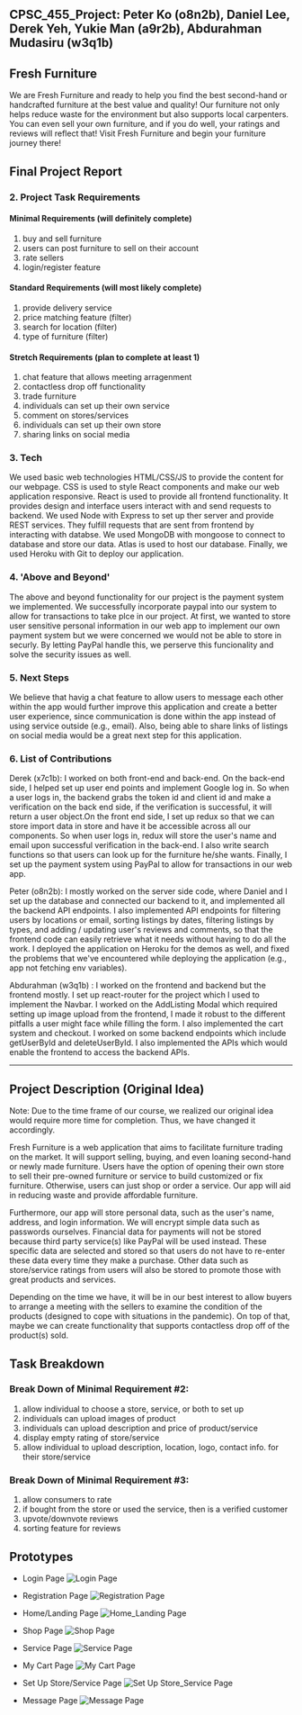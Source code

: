 ## CPSC_455_Project: Peter Ko (o8n2b), Daniel Lee, Derek Yeh, Yukie Man (a9r2b), Abdurahman Mudasiru (w3q1b)

## Fresh Furniture
We are Fresh Furniture and ready to help you find the best second-hand or handcrafted furniture at the best value and quality! Our furniture not only helps reduce waste for the environment but also supports local carpenters. You can even sell your own furniture, and if you do well, your ratings and reviews will reflect that! Visit Fresh Furniture and begin your furniture journey there!

## Final Project Report
### 2. Project Task Requirements
#### Minimal Requirements (will definitely complete)
1. buy and sell furniture
2. users can post furniture to sell on their account
3. rate sellers
4. login/register feature

#### Standard Requirements (will most likely complete)
1. provide delivery service
2. price matching feature (filter)
3. search for location (filter)
4. type of furniture (filter)

#### Stretch Requirements (plan to complete at least 1)
1. chat feature that allows meeting arragenment
2. contactless drop off functionality
3. trade furniture
4. individuals can set up their own service
5. comment on stores/services 
6. individuals can set up their own store
7. sharing links on social media

### 3. Tech
We used basic web technologies HTML/CSS/JS to provide the content for our webpage. CSS is used to style React components and make our web application responsive. React is used to provide all frontend functionality. It provides design and interface users interact with and send requests to backend. We used Node with Express to set up ther server and provide REST services. They fulfill requests that are sent from frontend by interacting with databse. We used MongoDB with mongoose to connect to database and store our data. Atlas is used to host our database. Finally, we used Heroku with Git to deploy our application.

### 4. 'Above and Beyond'
The above and beyond functionality for our project is the payment system we implemented. We successfully incorporate paypal into our system to allow for transactions to take plce in our project. At first, we wanted to store user sensitive personal information in our web app to implement our own payment system but we were concerned we would not be able to store in securly. By letting PayPal handle this, we perserve this funcionality and solve the security issues as well.

### 5. Next Steps 
We believe that havig a chat feature to allow users to message each other within the app would further improve this application and create a better user experience, since communication is done within the app instead of using service outside (e.g., email). Also, being able to share links of listings on social media would be a great next step for this application.

### 6. List of Contributions
Derek (x7c1b):
I worked on both front-end and back-end. On the back-end side, I helped set up user end points and implement Google log in. So when a user logs in, the backend grabs the token id and client id and make a verification on the back end side, if the verification is successful, it will return a user object.On the front end side, I set up redux so that we can store import data in store and have it be accessible across all our components. So when user logs in, redux will store the user's name and email upon successful verification in the back-end. I also write search functions so that users can look up for the furniture he/she wants. Finally, I set up the payment system using PayPal to allow for transactions in our web app.

Peter (o8n2b): 
I mostly worked on the server side code, where Daniel and I set up the database and connected our backend to it, and implemented all the backend API endpoints. I also implemented API endpoints for filtering users by locations or email, sorting listings by dates, filtering listings by types, and adding / updating user's reviews and comments, so that the frontend code can easily retrieve what it needs without having to do all the work. I deployed the application on Heroku for the demos as well, and fixed the problems that we've encountered while deploying the application (e.g., app not fetching env variables). 

Abdurahman (w3q1b) :
I worked on the frontend and backend but the frontend mostly. I set up react-router for the project which I used to implement the Navbar. I worked on the AddListing Modal which required setting up image upload from the frontend, I made it robust to the different pitfalls a user might face while filling the form. I also implemented the cart system and checkout. I worked on some backend endpoints which include getUserById and deleteUserById. I also implemented the APIs which would enable the frontend to access the backend APIs.

------

## Project Description (Original Idea)
Note: Due to the time frame of our course, we realized our original idea would require more time for completion. Thus, we have changed it accordingly. 

Fresh Furniture is a web application that aims to facilitate furniture trading on the market. It will support selling, buying, and even loaning second-hand or newly made furniture. Users have the option of opening their own store to sell their pre-owned furniture or service to build customized or fix furniture. Otherwise, users can just shop or order a service. Our app will aid in reducing waste and provide affordable furniture.

Furthermore, our app will store personal data, such as the user's name, address, and login information. We will encrypt simple data such as passwords ourselves. Financial data for payments will not be stored because third party service(s) like PayPal will be used instead. These specific data are selected and stored so that users do not have to re-enter these data every time they make a purchase. Other data such as store/service ratings from users will also be stored to promote those with great products and services.

Depending on the time we have, it will be in our best interest to allow buyers to arrange a meeting with the sellers to examine the condition of the products (designed to cope with situations in the pandemic). On top of that, maybe we can create functionality that supports contactless drop off of the product(s) sold.

## Task Breakdown
### Break Down of Minimal Requirement #2:
1. allow individual to choose a store, service, or both to set up
2. individuals can upload images of product
3. individuals can upload description and price of product/service
4. display empty rating of store/service
5. allow individual to upload description, location, logo, contact info. for their store/service

### Break Down of Minimal Requirement #3:
1. allow consumers to rate
2. if bought from the store or used the service, then is a verified customer 
3. upvote/downvote reviews
4. sorting feature for reviews

## Prototypes
- Login Page
![Login Page](https://user-images.githubusercontent.com/57734613/120066681-688b8480-c02c-11eb-9e3d-e7feabfae2b7.png)

- Registration Page
![Registration Page](https://user-images.githubusercontent.com/57734613/120066682-6d503880-c02c-11eb-98d7-3a0fd83cb395.png)

- Home/Landing Page
![Home_Landing Page](https://user-images.githubusercontent.com/57734613/120066685-7214ec80-c02c-11eb-916e-cfe2727379c1.png)

- Shop Page
![Shop Page](https://user-images.githubusercontent.com/57734613/120066688-77723700-c02c-11eb-8f43-4656f065e22a.png)

- Service Page
![Service Page](https://user-images.githubusercontent.com/57734613/120066694-7ccf8180-c02c-11eb-9dee-9687f367bf87.png)

- My Cart Page
![My Cart Page](https://user-images.githubusercontent.com/57734613/120066696-82c56280-c02c-11eb-82d5-16054f8e8ca8.png)

- Set Up Store/Service Page
![Set Up Store_Service Page](https://user-images.githubusercontent.com/57734613/120066699-8658e980-c02c-11eb-9d05-88daec3bee48.png)

- Message Page
![Message Page](https://user-images.githubusercontent.com/57734613/120066702-88bb4380-c02c-11eb-9e4d-07063e3803c3.png)
